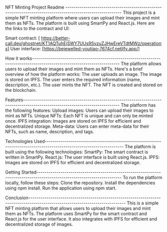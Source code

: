 NFT Minting Project Readme ----------------------------------------------------------------------------------------------------------
This project is a simple NFT minting platform where users can upload their images and mint them as NFTs. The platform is built using SmartPy and React.js. Here are the links to the contract and UI:

Smart contract: [ https://better-call.dev/ghostnet/KT1AQTuhEjSWY7UUs9SvzuZJHwEreVTdtMWz/operations]
User interface: [https://bejewelled-youtiao-7674cf.netlify.app/]

How it works-------------------------------------------------------------------------------------------------------------------------
The platform allows users to upload their images and mint them as NFTs. Here's a brief overview of how the platform works:
The user uploads an image.
The image is stored on IPFS.
The user enters the required information (name, description, etc.).
The user mints the NFT.
The NFT is created and stored on the blockchain.

Features------------------------------------------------------------------------------------------------------------------------------
The platform has the following features:
Upload images: Users can upload their images to mint as NFTs.
Unique NFTs: Each NFT is unique and can only be minted once.
IPFS integration: Images are stored on IPFS for efficient and decentralized storage.
Meta-data: Users can enter meta-data for their NFTs, such as name, description, and tags.

Technologies Used---------------------------------------------------------------------------------------------------------------------
The platform is built using the following technologies:
SmartPy: The smart contract is written in SmartPy.
React.js: The user interface is built using React.js.
IPFS: Images are stored on IPFS for efficient and decentralized storage.

Getting Started------------------------------------------------------------------------------------------------------------------------
To run the platform locally, follow these steps:
Clone the repository.
Install the dependencies using npm install.
Run the application using npm start.

Conclusion------------------------------------------------------------------------------------------------------------------------------
This is a simple NFT minting platform that allows users to upload their images and mint them as NFTs. The platform uses SmartPy for the smart contract and React.js for the user interface. It also integrates with IPFS for efficient and decentralized storage of images.